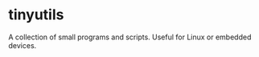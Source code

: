 tinyutils
=========

A collection of small programs and scripts. Useful for Linux or embedded devices.